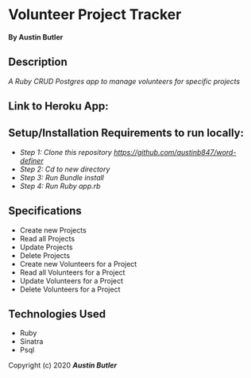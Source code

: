 # Volunteer Project Tracker

#### By Austin Butler

## Description

_A Ruby CRUD Postgres app to manage volunteers for specific projects_

## Link to Heroku App: 
  
## Setup/Installation Requirements to run locally:

* _Step 1: Clone this repository https://github.com/austinb847/word-definer_
* _Step 2: Cd to new directory_
* _Step 3: Run Bundle install_
* _Step 4: Run Ruby app.rb_


## Specifications
* Create new Projects
* Read all Projects
* Update Projects
* Delete Projects
* Create new Volunteers for a Project
* Read all Volunteers for a Project
* Update Volunteers for a Project
* Delete Volunteers for a Project

## Technologies Used

* Ruby
* Sinatra
* Psql

Copyright (c) 2020 **_Austin Butler_**
